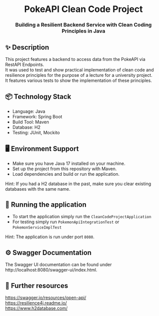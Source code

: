 <h1 align="center">PokeAPI Clean Code Project</h1>
<h3 align="center">Building a Resilient Backend Service with Clean Coding Principles in Java</h3>

## ✨ Description
This project features a backend to access data from the PokeAPI via RestAPI Endpoints.  
It was used to test and show practical implementation of clean code and resilience principles for the purpose of a lecture for a university project.  
It features various tests to show the implementation of these principles.

## 📦 Technology Stack
- Language: Java
- Framework: Spring Boot
- Build Tool: Maven
- Database: H2
- Testing: JUnit, Mockito

## 🖥 Environment Support
- Make sure you have Java 17 installed on your machine.
- Set up the project from this repository with Maven.
- Load dependencies and build or run the application.

Hint: If you had a H2 database in the past, make sure you clear existing databases with the same name.

## 🔨 Running the application
- To start the application simply run the `CleanCodeProjectApplication`
- For testing simply run `PokemonApiIntegrationTest` or `PokemonServiceImplTest` 

Hint: The application is run under port `8080`.

## ⚙️ Swagger Documentation
The Swagger UI documentation can be found under http://localhost:8080/swagger-ui/index.html.

## 🔗 Further resources
https://swagger.io/resources/open-api/  
https://resilience4j.readme.io/  
https://www.h2database.com/